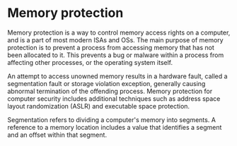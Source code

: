 # Memory protection

Memory protection is a way to control memory access rights on a computer, and is a part of most modern ISAs and OSs. The main purpose of memory protection is to prevent a process from accessing memory that has not been allocated to it. This prevents a bug or malware within a process from affecting other processes, or the operating system itself.

An attempt to access unowned memory results in a hardware fault, called a segmentation fault or storage violation exception, generally causing abnormal termination of the offending process. Memory protection for computer security includes additional techniques such as address space layout randomization (ASLR) and executable space protection.

Segmentation refers to dividing a computer's memory into segments. A reference to a memory location includes a value that identifies a segment and an offset within that segment.